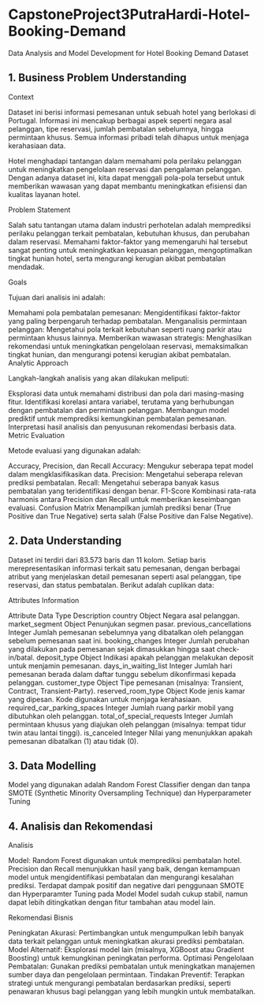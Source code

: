 # CapstoneProject3PutraHardi-Hotel-Booking-Demand
Data Analysis and Model Development for Hotel Booking Demand Dataset


## 1. Business Problem Understanding
Context

Dataset ini berisi informasi pemesanan untuk sebuah hotel yang berlokasi di Portugal. Informasi ini mencakup berbagai aspek seperti negara asal pelanggan, tipe reservasi, jumlah pembatalan sebelumnya, hingga permintaan khusus. Semua informasi pribadi telah dihapus untuk menjaga kerahasiaan data.

Hotel menghadapi tantangan dalam memahami pola perilaku pelanggan untuk meningkatkan pengelolaan reservasi dan pengalaman pelanggan. Dengan adanya dataset ini, kita dapat menggali pola-pola tersebut untuk memberikan wawasan yang dapat membantu meningkatkan efisiensi dan kualitas layanan hotel.

Problem Statement

Salah satu tantangan utama dalam industri perhotelan adalah memprediksi perilaku pelanggan terkait pembatalan, kebutuhan khusus, dan perubahan dalam reservasi. Memahami faktor-faktor yang memengaruhi hal tersebut sangat penting untuk meningkatkan kepuasan pelanggan, mengoptimalkan tingkat hunian hotel, serta mengurangi kerugian akibat pembatalan mendadak.

Goals

Tujuan dari analisis ini adalah:

Memahami pola pembatalan pemesanan: Mengidentifikasi faktor-faktor yang paling berpengaruh terhadap pembatalan.
Menganalisis permintaan pelanggan: Mengetahui pola terkait kebutuhan seperti ruang parkir atau permintaan khusus lainnya.
Memberikan wawasan strategis: Menghasilkan rekomendasi untuk meningkatkan pengelolaan reservasi, memaksimalkan tingkat hunian, dan mengurangi potensi kerugian akibat pembatalan.
Analytic Approach

Langkah-langkah analisis yang akan dilakukan meliputi:

Eksplorasi data untuk memahami distribusi dan pola dari masing-masing fitur.
Identifikasi korelasi antara variabel, terutama yang berhubungan dengan pembatalan dan permintaan pelanggan.
Membangun model prediktif untuk memprediksi kemungkinan pembatalan pemesanan.
Interpretasi hasil analisis dan penyusunan rekomendasi berbasis data.
Metric Evaluation

Metode evaluasi yang digunakan adalah:

Accuracy, Precision, dan Recall
Accuracy: Mengukur seberapa tepat model dalam mengklasifikasikan data.
Precision: Mengetahui seberapa relevan prediksi pembatalan.
Recall: Mengetahui seberapa banyak kasus pembatalan yang teridentifikasi dengan benar.
F1-Score Kombinasi rata-rata harmonis antara Precision dan Recall untuk memberikan keseimbangan evaluasi.
Confusion Matrix Menampilkan jumlah prediksi benar (True Positive dan True Negative) serta salah (False Positive dan False Negative).

## 2. Data Understanding
Dataset ini terdiri dari 83.573 baris dan 11 kolom. Setiap baris merepresentasikan informasi terkait satu pemesanan, dengan berbagai atribut yang menjelaskan detail pemesanan seperti asal pelanggan, tipe reservasi, dan status pembatalan. Berikut adalah cuplikan data:

Attributes Information

Attribute	Data Type	Description
country	Object	Negara asal pelanggan.
market_segment	Object	Penunjukan segmen pasar.
previous_cancellations	Integer	Jumlah pemesanan sebelumnya yang dibatalkan oleh pelanggan sebelum pemesanan saat ini.
booking_changes	Integer	Jumlah perubahan yang dilakukan pada pemesanan sejak dimasukkan hingga saat check-in/batal.
deposit_type	Object	Indikasi apakah pelanggan melakukan deposit untuk menjamin pemesanan.
days_in_waiting_list	Integer	Jumlah hari pemesanan berada dalam daftar tunggu sebelum dikonfirmasi kepada pelanggan.
customer_type	Object	Tipe pemesanan (misalnya: Transient, Contract, Transient-Party).
reserved_room_type	Object	Kode jenis kamar yang dipesan. Kode digunakan untuk menjaga kerahasiaan.
required_car_parking_spaces	Integer	Jumlah ruang parkir mobil yang dibutuhkan oleh pelanggan.
total_of_special_requests	Integer	Jumlah permintaan khusus yang diajukan oleh pelanggan (misalnya: tempat tidur twin atau lantai tinggi).
is_canceled	Integer	Nilai yang menunjukkan apakah pemesanan dibatalkan (1) atau tidak (0).


## 3. Data Modelling
 Model yang digunakan adalah Random Forest Classifier dengan dan tanpa SMOTE (Synthetic Minority Oversampling Technique) dan Hyperparameter Tuning


## 4. Analisis dan Rekomendasi
Analisis

Model: Random Forest digunakan untuk memprediksi pembatalan hotel.
Precision dan Recall menunjukkan hasil yang baik, dengan kemampuan model untuk mengidentifikasi pembatalan dan mengurangi kesalahan prediksi. Terdapat dampak positif dan negative dari penggunaan SMOTE dan Hyperparamter Tuning pada Model
Model sudah cukup stabil, namun dapat lebih ditingkatkan dengan fitur tambahan atau model lain.

Rekomendasi Bisnis

Peningkatan Akurasi: Pertimbangkan untuk mengumpulkan lebih banyak data terkait pelanggan untuk meningkatkan akurasi prediksi pembatalan.
Model Alternatif: Eksplorasi model lain (misalnya, XGBoost atau Gradient Boosting) untuk kemungkinan peningkatan performa.
Optimasi Pengelolaan Pembatalan: Gunakan prediksi pembatalan untuk meningkatkan manajemen sumber daya dan pengelolaan permintaan.
Tindakan Preventif: Terapkan strategi untuk mengurangi pembatalan berdasarkan prediksi, seperti penawaran khusus bagi pelanggan yang lebih mungkin untuk membatalkan.

